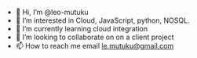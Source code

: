 - 👋 Hi, I’m @leo-mutuku
- 👀 I’m interested in Cloud, JavaScript, python, NOSQL.
- 🌱 I’m currently learning cloud integration
- 💞️ I’m looking to collaborate on on a client project
- 📫 How to reach me email le.mutuku@gmail.com

<!---
leo-mutuku/leo-mutuku is a ✨ special ✨ repository because its `README.md` (this file) appears on your GitHub profile.
You can click the Preview link to take a look at your changes.
--->
